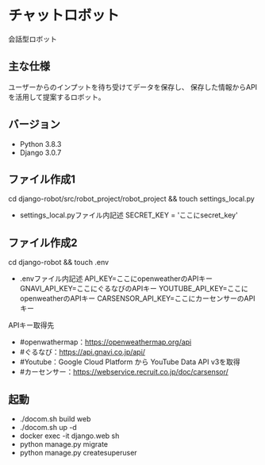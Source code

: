 # チャットロボット
会話型ロボット

## 主な仕様
ユーザーからのインプットを待ち受けてデータを保存し、
保存した情報からAPIを活用して提案するロボット。

## バージョン
- Python 3.8.3
- Django 3.0.7

## ファイル作成1
cd django-robot/src/robot_project/robot_project && touch settings_local.py

- settings_local.pyファイル内記述
SECRET_KEY = 'ここにsecret_key'

## ファイル作成2
cd django-robot && touch .env

- .envファイル内記述
API_KEY=ここにopenweatherのAPIキー
GNAVI_API_KEY=ここにぐるなびのAPIキー
YOUTUBE_API_KEY=ここにopenweatherのAPIキー
CARSENSOR_API_KEY=ここにカーセンサーのAPIキー

APIキー取得先
- #openwathermap：https://openweathermap.org/api
- #ぐるなび：https://api.gnavi.co.jp/api/
- #Youtube：Google Cloud Platform から YouTube Data API v3を取得
- #カーセンサー：https://webservice.recruit.co.jp/doc/carsensor/

## 起動
- ./docom.sh build web
- ./docom.sh up -d
- docker exec -it django.web sh
- python manage.py migrate
- python manage.py createsuperuser